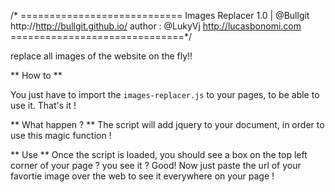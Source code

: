 
/* ============================
Images Replacer 1.0 | @Bullgit
http://http://bullgit.github.io/
author : @LukyVj
http://lucasbonomi.com 
==============================*/ 

replace all images of the website on the fly!!

** How to ** 

You just have to import the <code>images-replacer.js</code> to your pages, to be able to use it. 
<code><script src="/path/to/your/project/images-replacer.js"></script></code>
That's it ! 

** What happen ? ** 
The script will add jquery to your document, in order to use this magic function ! 

** Use ** 
Once the script is loaded, you should see a box on the top left corner of your page ? you see it ? Good!
Now just paste the url of your favortie image over the web to see it everywhere on your page !

